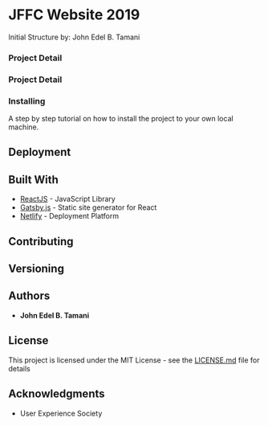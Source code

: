
# JFFC Website 2019 


Initial Structure by: John Edel B. Tamani 


### Project Detail 


### Project Detail 


### Installing

A step by step tutorial on how to install the project to your own local machine. 



## Deployment



## Built With

* [ReactJS](https://reactjs.org/) - JavaScript Library 
* [Gatsby.js](https://www.gatsbyjs.org/) - Static site generator for React
* [Netlify](https://www.netlify.com/) - Deployment Platform 

## Contributing


## Versioning



## Authors

* **John Edel B. Tamani** 



## License

This project is licensed under the MIT License - see the [LICENSE.md](LICENSE.md) file for details

## Acknowledgments

* User Experience Society 
